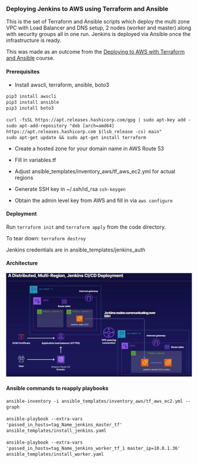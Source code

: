 ### Deploying Jenkins to AWS using Terraform and Ansible

This is the set of Terraform and Ansible scripts which deploy the multi zone VPC with Load Balancer and DNS setup, 2 nodes (worker and master) along with security groups all in one run. Jenkins is deployed via Ansible once the infrastructure is ready.

This was made as an outcome from the [Deploying to AWS with Terraform and Ansible](https://github.com/linuxacademy/content-deploying-to-aws-ansible-terraform) course.

#### Prerequisites

* Install awscli, terraform, ansible, boto3

```
pip3 install awscli
pip3 install ansible
pip3 install boto3

curl -fsSL https://apt.releases.hashicorp.com/gpg | sudo apt-key add -
sudo apt-add-repository "deb [arch=amd64] https://apt.releases.hashicorp.com $(lsb_release -cs) main"
sudo apt-get update && sudo apt-get install terraform
```

* Create a hosted zone for your domain name in AWS Route 53
* Fill in variables.tf

* Adjust ansible_templates/inventory_aws/tf_aws_ec2.yml for actual regions
* Generate SSH key in ~/.ssh/id_rsa `ssh-keygen`
* Obtain the admin level key from AWS and fill in via `aws configure`

#### Deployment

Run `terraform init` and `terraform apply` from the code directory.

To tear down: `terraform destroy`

Jenkins credentials are in ansible_templates/jenkins_auth

#### Architecture

![](plan.png)

#### Ansible commands to reapply playbooks

```
ansible-inventory -i ansible_templates/inventory_aws/tf_aws_ec2.yml --graph

ansible-playbook --extra-vars 'passed_in_hosts=tag_Name_jenkins_master_tf' ansible_templates/install_jenkins.yaml

ansible-playbook --extra-vars 'passed_in_hosts=tag_Name_jenkins_worker_tf_1 master_ip=10.0.1.36' ansible_templates/install_worker.yaml
```